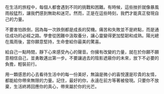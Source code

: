 在生活的旅程中，每個人都會遇到不同的挑戰和困難。有時候，這些挫折就像暴風雨般猛烈，讓我們感到無助和迷茫。然而，正是在這些時刻，我們才能真正發現自己的力量。

不要害怕跌倒，因為每一次跌倒都是成長的契機。痛苦和失敗並不是終點，而是通往成功的必經之路。學會從困難中汲取養分，讓心靈變得更加堅韌和成熟。陽光總在風雨後，當你願意堅持，生命會給你最美的驚喜。

給自己一點時間，靜下心來感受內心的聲音。你擁有改變的力量，就在於你願不願意相信自己，並勇敢邁出第一步。不要讓過去的陰影遮蔽你的未來，放下不必要的負擔，輕裝前行。

用一顆感恩的心去看待生活中的每一份美好，無論是微小的喜悅還是珍貴的友情，都能給你帶來無限的力量。記住，最好的你，永遠在前方等著被發現。只要你不放棄，生活終將回應你的真心，帶來屬於你的光芒。
